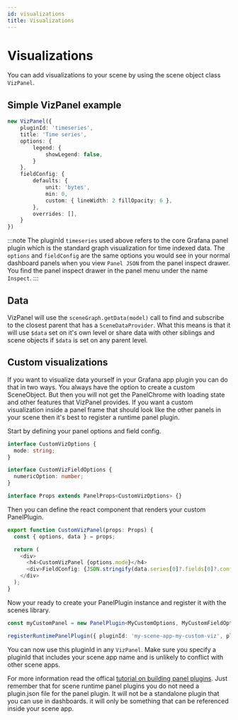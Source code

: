```yaml
---
id: visualizations
title: Visualizations
---
```


# Visualizations

You can add visualizations to your scene by using the scene object class `VizPanel`.

## Simple VizPanel example

```ts
new VizPanel({
    pluginId: 'timeseries',
    title: 'Time series',
    options: {
        legend: {
            showLegend: false,
        }
    },
    fieldConfig: {
        defaults: {
            unit: 'bytes',
            min: 0,
            custom: { lineWidth: 2 fillOpacity: 6 },
        },
        overrides: [],
    }
})
```

:::note
The pluginId `timeseries` used above refers to the core Grafana panel plugin which is the standard graph visualization for time indexed data. The `options` and `fieldConfig` are the same options you would see
in your normal dashboard panels when you view `Panel JSON` from the panel inspect drawer. You find the panel inspect drawer in the panel menu under the name `Inspect`.
:::

## Data

VizPanel will use the `sceneGraph.getData(model)` call to find and subscribe to the closest parent that has a `SceneDataProvider`. What this means is that it will use `$data` set on it's own level or share data with other siblings and scene objects if `$data` is set on any parent level.

## Custom visualizations

If you want to visualize data yourself in your Grafana app plugin you can do that in two ways. You always have the option to create a custom SceneObject. But then you will not get the PanelChrome with loading state and other features
that VizPanel provides. If you want a custom visualization inside a panel frame that should look like the other panels in your scene then it's best to register a runtime panel plugin.

Start by defining your panel options and field config.

```ts
interface CustomVizOptions {
  mode: string;
}

interface CustomVizFieldOptions {
  numericOption: number;
}

interface Props extends PanelProps<CustomVizOptions> {}
```

Then you can define the react component that renders your custom PanelPlugin.

```ts
export function CustomVizPanel(props: Props) {
  const { options, data } = props;

  return (
    <div>
      <h4>CustomVizPanel {options.mode}</h4>
      <div>FieldConfig: {JSON.stringify(data.series[0]?.fields[0]?.config)}</div>
    </div>
  );
}
```

Now your ready to create your PanelPlugin instance and register it with the scenes library.

```ts
const myCustomPanel = new PanelPlugin<MyCustomOptions, MyCustomFieldOptions>(CustomVizPanel);

registerRuntimePanelPlugin({ pluginId: 'my-scene-app-my-custom-viz', plugin: myCustomPanel });
```

You can now use this pluginId in any `VizPanel`. Make sure you specify a pluginId that includes your scene app name and is unlikely to conflict with other scene apps.

For more information read the offical [tutorial on building panel plugins](https://grafana.com/tutorials/build-a-panel-plugin). Just remember that for scene runtime panel plugins
you do not need a plugin.json file for the panel plugin. It will not be a standalone plugin that you can use in dashboards. it will only be something that can be referenced inside your scene app.
